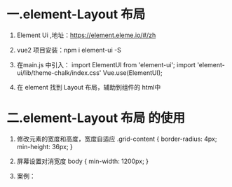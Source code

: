 

# 一.element-Layout 布局

1. Element Ui ,地址：https://element.eleme.io/#/zh

2. vue2 项目安装：npm i element-ui -S

3. 在main.js 中引入：
import ElementUI from 'element-ui';
import 'element-ui/lib/theme-chalk/index.css'
Vue.use(ElementUI);

4. 在 element 找到 Layout 布局，辅助到组件的 html中



# 二.element-Layout 布局 的使用

1. 修改元素的宽度和高度，宽度自适应
  .grid-content {
    border-radius: 4px;
    min-height: 36px;
  }

2. 屏幕设置对消宽度
body {
  min-width: 1200px;
}

3. 案例：
<template>
  <div class="father">
    <div class="shang"></div>
    <div class="xia">
      <ul></ul>
      <div class="box">
        <el-row :gutter="20">
          <el-col :span="12"><div class="grid-content bg-purple"></div></el-col>
          <el-col :span="6"><div class="grid-content bg-purple"></div></el-col>
          <el-col :span="6"><div class="grid-content bg-purple"></div></el-col>
        </el-row>
        <el-row :gutter="20">
          <el-col :span="6"><div class="grid-content bg-purple"></div></el-col>
          <el-col :span="6"><div class="grid-content bg-purple"></div></el-col>
          <el-col :span="12"><div class="grid-content bg-purple"></div></el-col>
        </el-row>
      </div>
    </div>
  </div>
</template>

<script>
export default {};
</script>

<style lang="less" scoped>
.father {
  width: 100%;
  height: 100%;
  .shang {
    width: 100%;
    height: 150px;
    background: red;
  }
  .xia {
    width: 100%;
    height: calc(100% - 150px);
    display: flex;
    ul {
      width: 300px;
      height: 100%;
      background: blue;
    }
    .box {
      width: calc(100% - 300px);
      height: 100%;
      padding: 20px;
      .el-row {
        margin: 20px;
        &:last-child {
          margin-bottom: 0;
        }
      }
      .el-col {
        border-radius: 4px;

      }
      .bg-purple-dark {
        background: #99a9bf;
      }
      .bg-purple {
        background: #d3dce6;
      }
      .bg-purple-light {
        background: #e5e9f2;
      }
      .grid-content {
        border-radius: 4px;
        height: 360px;
      }
      .row-bg {
        padding: 10px 0;
        background-color: #f9fafc;
      }
    }
  }
}
</style>
